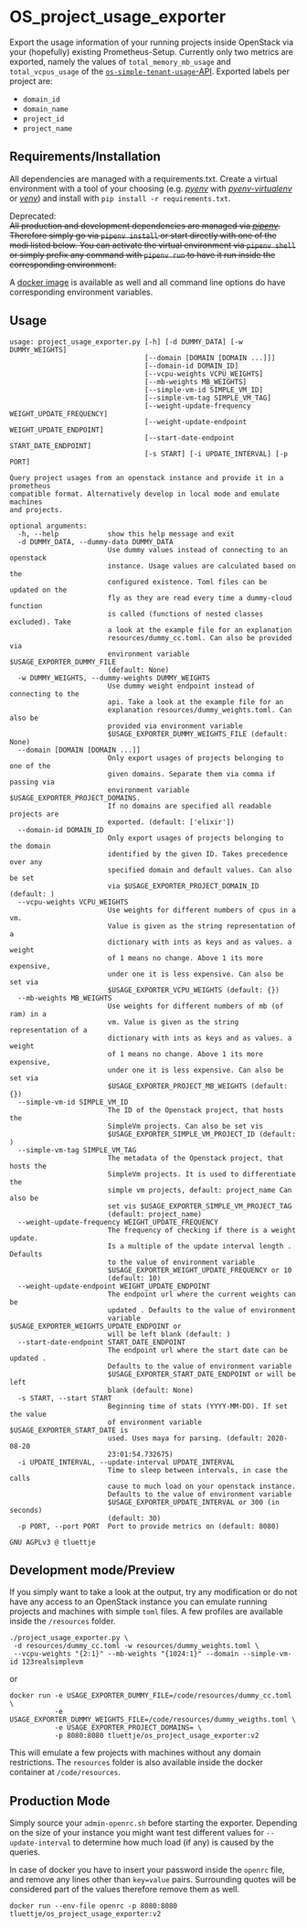 # OS_project_usage_exporter

Export the usage information of your running projects inside OpenStack via your
(hopefully) existing Prometheus-Setup. Currently only two metrics are exported, namely
the values of `total_memory_mb_usage` and `total_vcpus_usage` of the
[`os-simple-tenant-usage`-API](https://developer.openstack.org/api-ref/compute/?expanded=list-tenant-usage-statistics-for-all-tenants-detail#usage-reports-os-simple-tenant-usage).
Exported labels per project are:

- `domain_id`
- `domain_name`
- `project_id`
- `project_name`

## Requirements/Installation
All dependencies are managed with a requirements.txt. Create a virtual environment with a tool of your choosing 
(e.g. [*pyenv*](https://github.com/pyenv/pyenv) with [*pyenv-virtualenv*](https://github.com/pyenv/pyenv-virtualenv) or [*venv*](https://docs.python.org/3/library/venv.html)) and
install with `pip install -r requirements.txt`.

Deprecated:  
~~All production and development dependencies are managed via
[*pipenv*](https://pipenv.readthedocs.io). Therefore simply go via `pipenv install` or
start directly with one of the modi listed below. You can activate the virtual
environment via `pipenv shell` or simply prefix any command with `pipenv run` to have it
run inside the corresponding environment.~~

A [docker image](https://hub.docker.com/r/tluettje/os_project_usage_exporter/) is
available as well and all command line options do have corresponding environment
variables.

## Usage

```
usage: project_usage_exporter.py [-h] [-d DUMMY_DATA] [-w DUMMY_WEIGHTS]
                                 [--domain [DOMAIN [DOMAIN ...]]]
                                 [--domain-id DOMAIN_ID]
                                 [--vcpu-weights VCPU_WEIGHTS]
                                 [--mb-weights MB_WEIGHTS]
                                 [--simple-vm-id SIMPLE_VM_ID]
                                 [--simple-vm-tag SIMPLE_VM_TAG]
                                 [--weight-update-frequency WEIGHT_UPDATE_FREQUENCY]
                                 [--weight-update-endpoint WEIGHT_UPDATE_ENDPOINT]
                                 [--start-date-endpoint START_DATE_ENDPOINT]
                                 [-s START] [-i UPDATE_INTERVAL] [-p PORT]

Query project usages from an openstack instance and provide it in a prometheus
compatible format. Alternatively develop in local mode and emulate machines
and projects.

optional arguments:
  -h, --help            show this help message and exit
  -d DUMMY_DATA, --dummy-data DUMMY_DATA
                        Use dummy values instead of connecting to an openstack
                        instance. Usage values are calculated based on the
                        configured existence. Toml files can be updated on the
                        fly as they are read every time a dummy-cloud function
                        is called (functions of nested classes excluded). Take
                        a look at the example file for an explanation
                        resources/dummy_cc.toml. Can also be provided via
                        environment variable $USAGE_EXPORTER_DUMMY_FILE
                        (default: None)
  -w DUMMY_WEIGHTS, --dummy-weights DUMMY_WEIGHTS
                        Use dummy weight endpoint instead of connecting to the
                        api. Take a look at the example file for an
                        explanation resources/dummy_weights.toml. Can also be
                        provided via environment variable
                        $USAGE_EXPORTER_DUMMY_WEIGHTS_FILE (default: None)
  --domain [DOMAIN [DOMAIN ...]]
                        Only export usages of projects belonging to one of the
                        given domains. Separate them via comma if passing via
                        environment variable $USAGE_EXPORTER_PROJECT_DOMAINS.
                        If no domains are specified all readable projects are
                        exported. (default: ['elixir'])
  --domain-id DOMAIN_ID
                        Only export usages of projects belonging to the domain
                        identified by the given ID. Takes precedence over any
                        specified domain and default values. Can also be set
                        via $USAGE_EXPORTER_PROJECT_DOMAIN_ID (default: )
  --vcpu-weights VCPU_WEIGHTS
                        Use weights for different numbers of cpus in a vm.
                        Value is given as the string representation of a
                        dictionary with ints as keys and as values. a weight
                        of 1 means no change. Above 1 its more expensive,
                        under one it is less expensive. Can also be set via
                        $USAGE_EXPORTER_VCPU_WEIGHTS (default: {})
  --mb-weights MB_WEIGHTS
                        Use weights for different numbers of mb (of ram) in a
                        vm. Value is given as the string representation of a
                        dictionary with ints as keys and as values. a weight
                        of 1 means no change. Above 1 its more expensive,
                        under one it is less expensive. Can also be set via
                        $USAGE_EXPORTER_PROJECT_MB_WEIGHTS (default: {})
  --simple-vm-id SIMPLE_VM_ID
                        The ID of the Openstack project, that hosts the
                        SimpleVm projects. Can also be set vis
                        $USAGE_EXPORTER_SIMPLE_VM_PROJECT_ID (default: )
  --simple-vm-tag SIMPLE_VM_TAG
                        The metadata of the Openstack project, that hosts the
                        SimpleVm projects. It is used to differentiate the
                        simple vm projects, default: project_name Can also be
                        set vis $USAGE_EXPORTER_SIMPLE_VM_PROJECT_TAG
                        (default: project_name)
  --weight-update-frequency WEIGHT_UPDATE_FREQUENCY
                        The frequency of checking if there is a weight update.
                        Is a multiple of the update interval length . Defaults
                        to the value of environment variable
                        $USAGE_EXPORTER_WEIGHT_UPDATE_FREQUENCY or 10
                        (default: 10)
  --weight-update-endpoint WEIGHT_UPDATE_ENDPOINT
                        The endpoint url where the current weights can be
                        updated . Defaults to the value of environment
                        variable $USAGE_EXPORTER_WEIGHTS_UPDATE_ENDPOINT or
                        will be left blank (default: )
  --start-date-endpoint START_DATE_ENDPOINT
                        The endpoint url where the start date can be updated .
                        Defaults to the value of environment variable
                        $USAGE_EXPORTER_START_DATE_ENDPOINT or will be left
                        blank (default: None)
  -s START, --start START
                        Beginning time of stats (YYYY-MM-DD). If set the value
                        of environment variable $USAGE_EXPORTER_START_DATE is
                        used. Uses maya for parsing. (default: 2020-08-20
                        23:01:54.732675)
  -i UPDATE_INTERVAL, --update-interval UPDATE_INTERVAL
                        Time to sleep between intervals, in case the calls
                        cause to much load on your openstack instance.
                        Defaults to the value of environment variable
                        $USAGE_EXPORTER_UPDATE_INTERVAL or 300 (in seconds)
                        (default: 30)
  -p PORT, --port PORT  Port to provide metrics on (default: 8080)

GNU AGPLv3 @ tluettje
```

## Development mode/Preview

If you simply want to take a look at the output, try any modification or do not have any
access to an OpenStack instance you can emulate running projects and machines with
simple `toml` files. A few profiles are available inside the `/resources` folder.

```shell
./project_usage_exporter.py \
 -d resources/dummy_cc.toml -w resources/dummy_weights.toml \
 --vcpu-weights "{2:1}" --mb-weights "{1024:1}" --domain --simple-vm-id 123realsimplevm
```
or
```
docker run -e USAGE_EXPORTER_DUMMY_FILE=/code/resources/dummy_cc.toml \
           -e USAGE_EXPORTER_DUMMY_WEIGHTS_FILE=/code/resources/dummy_weigths.toml \
           -e USAGE_EXPORTER_PROJECT_DOMAINS= \
           -p 8080:8080 tluettje/os_project_usage_exporter:v2
```
This will emulate a few projects with machines without any domain restrictions. The
`resources` folder is also available inside the docker container at `/code/resources`.

## Production Mode

Simply source your `admin-openrc.sh` before starting the exporter. Depending on the size
of your instance you might want test different values for `--update-interval` to
determine how much load (if any) is caused by the queries.

In case of docker you have to insert your password inside the `openrc` file, and remove
any lines other than `key=value` pairs. Surrounding quotes will be considered part of
the values therefore remove them as well.

```
docker run --env-file openrc -p 8080:8080 tluettje/os_project_usage_exporter:v2
```
